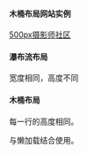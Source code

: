 #### 木桶布局网站实例
[500px摄影师社区](https://500px.me/community/discover/rating)
#### 瀑布流布局
宽度相同，高度不同
#### 木桶布局
每一行的高度相同。

与懒加载结合使用。
